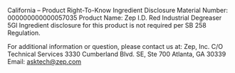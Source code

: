  
 
 
California – Product Right-To-Know Ingredient Disclosure 
Material Number: 000000000000057035 
Product Name: Zep I.D. Red Industrial Degreaser 5Gl 
Ingredient disclosure for this product is not required per SB 258 Regulation. 
 
For additional information or question, please contact us at: 
Zep, Inc. 
C/O Technical Services 
3330 Cumberland Blvd. SE, Ste 700 
Atlanta, GA 30339 
Email: asktech@zep.com 
 
 
 
 
